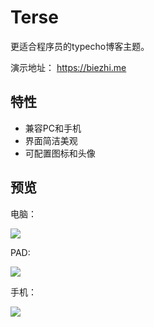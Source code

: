 # Terse

更适合程序员的typecho博客主题。

演示地址： https://biezhi.me

## 特性

* 兼容PC和手机
* 界面简洁美观
* 可配置图标和头像

## 预览

电脑：

![](http://i.imgur.com/6kZUzXU.png)

PAD:

![](http://i.imgur.com/NW7PXqo.png)

手机：

![](http://i.imgur.com/RcW44BE.png)
 
